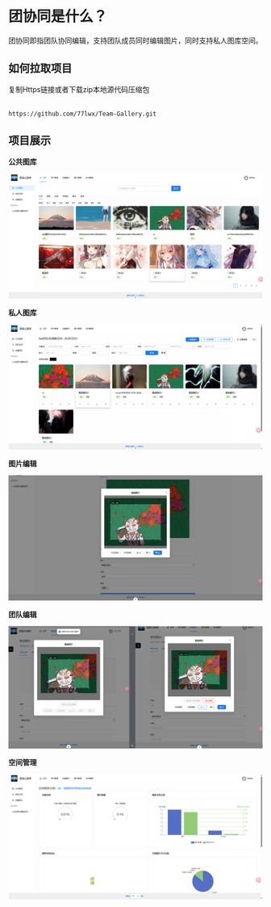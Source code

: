 
# 团协同是什么？

  

团协同即指团队协同编辑，支持团队成员同时编辑图片，同时支持私人图库空间。


## 如何拉取项目

  

复制Https链接或者下载zip本地源代码压缩包

```

https://github.com/77lwx/Team-Gallery.git

```


## 项目展示

**公共图库**

![image](https://github.com/77lwx/Team-Gallery/blob/master/%E5%9C%BA%E6%99%AF/%E5%85%AC%E5%85%B1%E5%9B%BE%E5%BA%93.jpg)

**私人图库**

![image](https://github.com/77lwx/Team-Gallery/blob/master/%E5%9C%BA%E6%99%AF/%E7%A7%81%E4%BA%BA%E7%A9%BA%E9%97%B4.jpg)

**图片编辑**

![image](https://github.com/77lwx/Team-Gallery/blob/master/%E5%9C%BA%E6%99%AF/%E5%9B%BE%E7%89%87%E7%BC%96%E8%BE%91.jpg)

**团队编辑**

![image](https://github.com/77lwx/Team-Gallery/blob/master/%E5%9C%BA%E6%99%AF/%E5%9B%A2%E9%98%9F%E7%BC%96%E8%BE%91.jpg)

**空间管理**

![image](https://github.com/77lwx/Team-Gallery/blob/master/%E5%9C%BA%E6%99%AF/%E7%A9%BA%E9%97%B4%E5%88%86%E6%9E%90.jpg)



  




  
